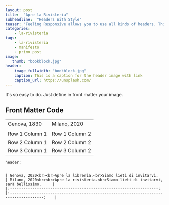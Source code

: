 ```yaml
---
layout: post
title:  "Apre la Rivisteria"
subheadline:  "Headers With Style"
teaser: "Feeling Responsive allows you to use all kinds of headers. This example shows a header with a <em>full-width-image</em>."
categories:
    - la-rivisteria
tags:
    - la-rivisteria
    - manifesto
    - primo post
image:
   thumb: "bookblock.jpg"
header:
    image_fullwidth: "bookblock.jpg"
    caption: This is a caption for the header image with link
    caption_url: https://unsplash.com/
---
```

It's so easy to do. Just define in front matter your image.
<!--more-->

## Front Matter Code
| | |
| :---------------                      | :--------------- |
| Genova, 1830 | Milano, 2020 |
| | |
| Row 1 Column 1 | Row 1 Column 2 |
| Row 2 Column 1 | Row 2 Column 2 |
| Row 3 Column 1 | Row 3 Column 2 |

~~~
header:

    
| Genova, 2020<br><br>Apre la libreria.<br>Siamo lieti di invitarvi. 	| Milano, 2020<br><br>Apre la rivisteria.<br>Siamo lieti di invitarvi, sarà bellissimo. 	|
|:------------------------------------------------------------------:	|:-------------------------------------------------------------------------------------:	|

~~~
